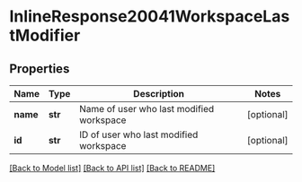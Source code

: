 # InlineResponse20041WorkspaceLastModifier

## Properties
Name | Type | Description | Notes
------------ | ------------- | ------------- | -------------
**name** | **str** | Name of user who last modified workspace | [optional] 
**id** | **str** | ID of user who last modified workspace | [optional] 

[[Back to Model list]](../README.md#documentation-for-models) [[Back to API list]](../README.md#documentation-for-api-endpoints) [[Back to README]](../README.md)


